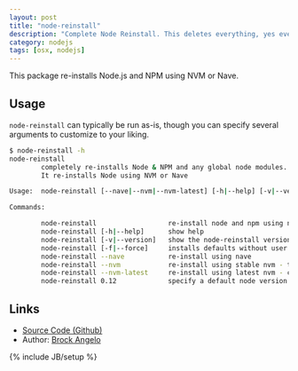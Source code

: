 ```yaml
---
layout: post
title: "node-reinstall"
description: "Complete Node Reinstall. This deletes everything, yes everything, and re-installs Node and NPM with NVM, then re-installs global NPM modules."
category: nodejs
tags: [osx, nodejs]
---
```


This package re-installs Node.js and NPM using NVM or Nave.

## Usage

`node-reinstall` can typically be run as-is, though you can specify several arguments to customize to your liking.

```bash
$ node-reinstall -h
node-reinstall
        completely re-installs Node & NPM and any global node modules.
        It re-installs Node using NVM or Nave

Usage:  node-reinstall [--nave|--nvm|--nvm-latest] [-h|--help] [-v|--version] [NODE_VERSION]

Commands:

        node-reinstall                  re-install node and npm using nvm
        node-reinstall [-h|--help]      show help
        node-reinstall [-v|--version]   show the node-reinstall version number
        node-reinstall [-f|--force]     installs defaults without user confirmation
        node-reinstall --nave           re-install using nave
        node-reinstall --nvm            re-install using stable nvm - the default
        node-reinstall --nvm-latest     re-install using latest nvm - creationix/nvm:master
        node-reinstall 0.12             specify a default node version - currently

```

## Links

* [Source Code (Github)](https://github.com/brock/node-reinstall)
* Author: [Brock Angelo](https://github.com/brock)

{% include JB/setup %}
